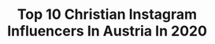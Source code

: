 ---
title: Top 10 Christian Instagram Influencers In Austria In 2020
description: Identify the most popular Instagram accounts on inBeat.
platform: Instagram
profiles:
  - username: "markus._.brandl"
    fullname: >-
      Markus Brandl
    location: "Austria"
    followers: 11386
    engagement: 1317
    commentsToLikes: 0.026861
    avatar: "https://scontent-lhr8-1.cdninstagram.com/v/t51.2885-19/s320x320/51969828_2281700578776391_4266625060216766464_n.jpg?_nc_ht=scontent-lhr8-1.cdninstagram.com&_nc_ohc=YkPE1LtFCA8AX8SrIhT&oh=a2a900e1d1bf55d0cd42fa03a878b578&oe=5EBBA185"
    verified: false
    hashtags: "#letsdance, #30sec, #couch, #familytime"
  - username: "p_a_u_l_z_i_m_m_e_r"
    fullname: >-
      🔴 P.a.u.l▪️Z.i.m.m.e.r 🔴
    location: "Austria"
    followers: 63189
    engagement: 347
    commentsToLikes: 0.041863
    avatar: "https://scontent-nrt1-1.cdninstagram.com/v/t51.2885-19/s320x320/82083370_173479397223418_3333541757303390208_n.jpg?_nc_ht=scontent-nrt1-1.cdninstagram.com&_nc_ohc=4KbFQVSf_xMAX8foizv&oh=26a6c30729913200036c589c75abf276&oe=5EB3A62C"
    verified: false
    hashtags: "#headshotphotography, #berlin, #londonactress, #vancouver"
  - username: "lukasbeck_photography"
    fullname: >-
      Lukas Beck
    location: "Austria"
    followers: 3635
    engagement: 1884
    commentsToLikes: 0.047039
    avatar: "https://scontent-bos3-1.cdninstagram.com/v/t51.2885-19/s320x320/43985913_324823988318743_8857754214114263040_n.jpg?_nc_ht=scontent-bos3-1.cdninstagram.com&_nc_ohc=4p77ZgjE3mAAX9IjK9Z&oh=091b21dadbb38b291d416ffbd01c6728&oe=5EBC33D7"
    verified: false
    hashtags: "#alfreddorfer, #contemporaryphotographer, #portraitphotoshoot, #christianmuthspiel"
  - username: "_cocowho"
    fullname: >-
      Jovana
    location: "Austria"
    followers: 3836
    engagement: 1364
    commentsToLikes: 0.022967
    avatar: "https://scontent-lhr8-1.cdninstagram.com/v/t51.2885-19/s320x320/88204887_2643561195889384_4748337524005404672_n.jpg?_nc_ht=scontent-lhr8-1.cdninstagram.com&_nc_ohc=T_fSaG1IPQoAX9oCeyT&oh=3600e22aec7381db004ad83cdc7ef5fa&oe=5EB8F011"
    verified: false
    hashtags: "#fashionstyle, #interiors, #snowy, #zarawoman"
  - username: "lucastockersnow"
    fullname: >-
      Luca Stocker
    location: "Austria"
    followers: 15612
    engagement: 1507
    commentsToLikes: 0.007206
    avatar: "https://scontent-ams4-1.cdninstagram.com/v/t51.2885-19/s320x320/57156361_271281833777389_1752594394776600576_n.jpg?_nc_ht=scontent-ams4-1.cdninstagram.com&_nc_ohc=gPHzoTeCx48AX_ICHv7&oh=fb50bf9a1c681dcd639a94d68e7fb770&oe=5EB0A7ED"
    verified: false
    hashtags: "#redster, #waskiraceclub, #gerlitzen, #shreddoggear"
  - username: "klararote"
    fullname: >-
      Klara  Rote
    location: "Austria"
    followers: 7579
    engagement: 583
    commentsToLikes: 0.061133
    avatar: "https://instagram.fmkz1-1.fna.fbcdn.net/v/t51.2885-19/s320x320/20905611_341518449594583_5853182758133694464_n.jpg?_nc_ht=instagram.fmkz1-1.fna.fbcdn.net&_nc_ohc=FY5cxH7yITYAX_XGNzC&oh=6877de40db571aa8da61b83843881b3f&oe=5E8E23CD"
    verified: false
    hashtags: "#diorparfums, #banksyrat, #annickgoutal, #rosesplendide"
  - username: "officialvincentbueno"
    fullname: >-
      Vincent Bueno
    location: "Austria"
    followers: 6485
    engagement: 667
    commentsToLikes: 0.036099
    avatar: "https://scontent-frx5-1.cdninstagram.com/v/t51.2885-19/s320x320/87775567_545218442763000_7026600353483194368_n.jpg?_nc_ht=scontent-frx5-1.cdninstagram.com&_nc_ohc=2CUbuNLSK2EAX8NWdjk&oh=10368b7a8a7093f2220d526db0b25046&oe=5EB10D23"
    verified: false
    hashtags: "#vocals, #idol, #austriansuperstar, #blackandwhite"
  - username: "pommes_23"
    fullname: >-
      Pascal Hens
    location: "Austria"
    followers: 80204
    engagement: 451
    commentsToLikes: 0.007087
    avatar: "https://scontent-bos3-1.cdninstagram.com/v/t51.2885-19/s320x320/23416527_922407461242283_6746770349246906368_n.jpg?_nc_ht=scontent-bos3-1.cdninstagram.com&_nc_ohc=CrSacVpCpT8AX80yz6O&oh=afb928eb873032bb75bc2a82827cdc03&oe=5EB16410"
    verified: true
    hashtags: "#hauptrunde, #ciaofornow, #neuseeland, #wedelnwasdaszeugh"
  - username: "sd_1997"
    fullname: >-
      Sabrina | kpop fanart
    location: "Austria"
    followers: 73014
    engagement: 124
    commentsToLikes: 0.037264
    avatar: "https://scontent-ams4-1.cdninstagram.com/v/t51.2885-19/s320x320/52308091_837432129927024_3427370540564742144_n.jpg?_nc_ht=scontent-ams4-1.cdninstagram.com&_nc_ohc=5WLdOGCk3kgAX_sxkTi&oh=c6d32464b6d63573a72d3d907e5fff93&oe=5EA0C713"
    verified: false
    hashtags: "#kimkibum, #print, #fanartbts, #bunnyjungkook"
  - username: "christian_kremser"
    fullname: >-
      Christian Kremser
    location: "Austria"
    followers: 10721
    engagement: 1123
    commentsToLikes: 0.055895
    avatar: "https://scontent-amt2-1.cdninstagram.com/vp/47732dcf4be1618eb4d7d09fdf39dbe8/5E3DE068/t51.2885-19/s320x320/44812883_2334219793476557_2074738902144385024_n.jpg?_nc_ht=scontent-amt2-1.cdninstagram.com"
    verified: false
    hashtags: "#mood, #portraitmood, #sunset, #awesomeearthpix"
---